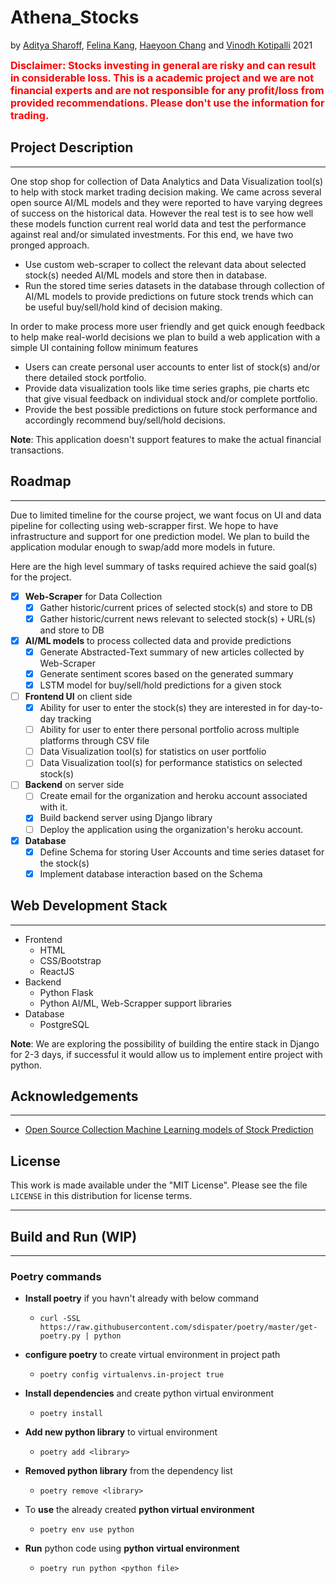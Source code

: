 # **Athena_Stocks**

by [Aditya Sharoff](asharoff@pdx.edu), [Felina Kang](felina2@pdx.edu), [Haeyoon Chang](haeyoon@pdx.edu) and [Vinodh Kotipalli](vkotipa2@pdx.edu) 2021

<strong style="font-size: 16px; color:red"> Disclaimer: Stocks investing in general are risky and can result in considerable loss. This is a academic project and we are not financial experts and are not responsible for any profit/loss from provided recommendations. Please don't use the information for trading.</strong>
## **Project Description**
---
One stop shop for collection of Data Analytics and Data Visualization tool(s) to help with stock market trading decision making. We came across several open source AI/ML models and they were reported to have varying degrees of success on the historical data. However the real test is to see how well these models function current real world data and test the performance against real and/or simulated investments. For this end, we have two pronged approach.
  * Use custom web-scraper to collect the relevant data about selected stock(s) needed AI/ML models  and store then in database.
  * Run the stored time series datasets in the database through collection of AI/ML models to provide predictions on future stock trends which can be useful buy/sell/hold kind of decision making. 

In order to make process more user friendly and get quick enough feedback to help make real-world decisions we plan to build a web application with a simple UI containing follow minimum features
* Users can create personal user accounts to enter list of stock(s) and/or there detailed stock portfolio.
* Provide data visualization tools like time series graphs, pie charts etc that give visual feedback on individual stock and/or complete portfolio.
* Provide the best possible predictions on future stock performance and accordingly recommend buy/sell/hold decisions. 

**Note**: This application doesn't support features to make the actual financial transactions. 
## **Roadmap**
---
Due to limited timeline for the course project, we want focus on UI and data pipeline for collecting using web-scrapper first. We hope to have infrastructure and support for one prediction model. We plan to build the application modular enough to swap/add more models in future.

Here are the high level summary of tasks required achieve the said goal(s) for the project.  

- [x] **Web-Scraper** for Data Collection
  - [x] Gather historic/current prices of selected stock(s) and store to DB
  - [x] Gather historic/current news relevant to selected stock(s) `+` URL(s) and store to DB
- [x] **AI/ML models** to process collected data and provide predictions
  - [x] Generate Abstracted-Text summary of new articles collected by Web-Scraper
  - [x] Generate sentiment scores based on the generated summary
  - [x] LSTM model for buy/sell/hold predictions for a given stock
- [ ] **Frontend UI** on client side
  - [x] Ability for user to enter the stock(s) they are interested in for day-to-day tracking 
  - [ ] Ability for user to enter there personal portfolio across multiple platforms through CSV file
  - [ ] Data Visualization tool(s) for statistics on user portfolio
  - [ ] Data Visualization tool(s) for performance statistics on selected stock(s)
- [ ] **Backend** on server side
  - [ ] Create email for the organization and heroku account associated with it.
  - [x] Build backend server using Django library
  - [ ] Deploy the application using the organization's heroku account. 
- [x] **Database**
  - [x] Define Schema for storing User Accounts and time series dataset for the stock(s)
  - [x] Implement database interaction based on the Schema 

## **Web Development Stack**
---
* Frontend
  * HTML
  * CSS/Bootstrap
  * ReactJS
* Backend
  * Python Flask
  * Python AI/ML, Web-Scrapper support libraries
* Database
  * PostgreSQL

**Note**: We are exploring the possibility of building the entire stack in Django for 2-3 days, if successful it would allow us to implement entire project with python. 
## **Acknowledgements**
---
* [Open Source Collection Machine Learning models of Stock Prediction](https://awesomeopensource.com/project/huseinzol05/Stock-Prediction-Models)

## **License**

This work is made available under the "MIT License". Please
see the file `LICENSE` in this distribution for license
terms.

---
## Build and Run (WIP)
---
### **Poetry commands**
* **Install poetry** if you havn't already with below command
    - `curl -SSL https://raw.githubusercontent.com/sdispater/poetry/master/get-poetry.py | python`

* **configure poetry** to create virtual environment in project path
    - `poetry config virtualenvs.in-project true`

* **Install dependencies** and create python virtual environment 
    - `poetry install`

* **Add new python library** to virtual environment 
    - `poetry add <library>`

- **Removed python library** from the dependency list
    - `poetry remove <library>`
  
- To **use** the already created **python virtual environment** 
    - `poetry env use python`

- **Run** python code  using **python virtual environment** 
    - `poetry run python <python file>`

